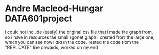 # Andre Macleod-Hungar DATA601project

i could not include (easily) the original csv file that i made the graph from, so i have in resources the small egonet graph i created from the large one, which you can see how i did in the code. Tested the code from the "REPLICATE" line onwards, worked on my end
